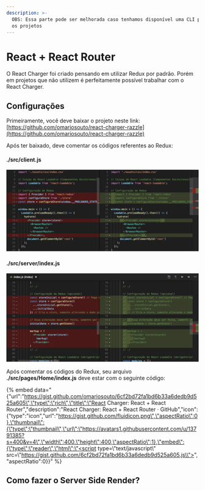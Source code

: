 ```yaml
---
description: >-
  OBS: Essa parte pode ser melhorada caso tenhamos disponível uma CLI para gerar
  os projetos
---
```


# React + React Router

O React Charger foi criado pensando em utilizar Redux por padrão. Porém em projetos que não utilizem é perfeitamente possível trabalhar com o React Charger.

## Configurações

Primeiramente, você deve baixar o projeto neste link: [https://github.com/omariosouto/react-charger-razzle](https://github.com/omariosouto/react-charger-razzle)

Após ter baixado, deve comentar os códigos referentes ao Redux:

#### ./src/client.js

![](../.gitbook/assets/image%20%282%29.png)

#### 

#### ./src/server/index.js

![](../.gitbook/assets/image%20%283%29.png)



Após comentar os códigos do Redux, seu arquivo **./src/pages/Home/index.js** deve estar com o seguinte código:

{% embed data="{\"url\":\"https://gist.github.com/omariosouto/6cf2bd72fa1bd6b33a6dedb9d525a605\",\"type\":\"rich\",\"title\":\"React Charger: React + React Router\",\"description\":\"React Charger: React + React Router · GitHub\",\"icon\":{\"type\":\"icon\",\"url\":\"https://gist.github.com/fluidicon.png\",\"aspectRatio\":0},\"thumbnail\":{\"type\":\"thumbnail\",\"url\":\"https://avatars1.githubusercontent.com/u/13791385?s=400&v=4\",\"width\":400,\"height\":400,\"aspectRatio\":1},\"embed\":{\"type\":\"reader\",\"html\":\"<script type=\\"text/javascript\\" src=\\"https://gist.github.com/6cf2bd72fa1bd6b33a6dedb9d525a605.js\\"></script>\",\"aspectRatio\":0}}" %}

## Como fazer o Server Side Render?

